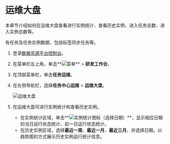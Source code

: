 # 运维大盘

本章节介绍如何在运维大盘查看进行实例统计、查看历史实例、进入任务总数、进入实例总数等。

有任务及任务实例数据，包括标签同步任务等。

1.  登录[数据资源平台控制台](https://dataq.console.aliyun.com)。

2.  在菜单栏左上角，单击**![菜单](https://static-aliyun-doc.oss-accelerate.aliyuncs.com/assets/img/zh-CN/6504337061/p188771.png)** \> **研发工作台**。

3.  在顶部菜单栏，单击**任务运维**。

4.  在左侧导航栏，选择**任务中心运维** \> **运维大盘**。

    ![运维大盘](https://static-aliyun-doc.oss-accelerate.aliyuncs.com/assets/img/zh-CN/9530167061/p189946.png)

5.  在运维大盘可进行实例统计和查看历史实例。

    -   在实例统计区域，单击**![实例统计](https://static-aliyun-doc.oss-accelerate.aliyuncs.com/assets/img/zh-CN/9530167061/p189970.png)图标（选择日期）**，显示相应日期的当日运行状态统计、前一日运行状态统计。
    -   在历史实例区域，选择**最近一周**、**最近一月**、**最近三月**，并选择日期，以趋势图的方式展示历史实例运行统计信息。

